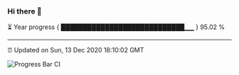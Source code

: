 ### Hi there 👋

⏳ Year progress { ████████████████████████████▁▁ } 95.02 %

---

⏰ Updated on Sun, 13 Dec 2020 18:10:02 GMT

![Progress Bar CI](https://github.com/liununu/liununu/workflows/Progress%20Bar%20CI/badge.svg)
